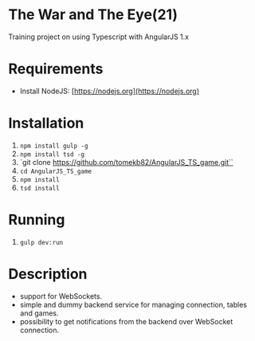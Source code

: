 
# The War and The Eye(21)
Training project on using Typescript with AngularJS 1.x

# Requirements

* Install NodeJS: [https://nodejs.org](https://nodejs.org)

# Installation

1. `npm install gulp -g`
1. `npm install tsd -g`
1. `git clone https://github.com/tomekb82/AngularJS_TS_game.git``
1. `cd AngularJS_TS_game`
1. `npm install`
1. `tsd install`

# Running

1. `gulp dev:run`

# Description

- support for WebSockets.
- simple and dummy backend service for managing connection, tables and games.
- possibility to get notifications from the backend over WebSocket connection.
